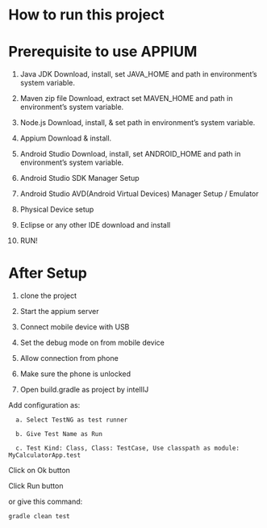 # How to run this project


# Prerequisite to use APPIUM

1. Java JDK Download, install, set JAVA_HOME and path in environment’s system variable.

3. Maven zip file Download, extract set  MAVEN_HOME and path in environment’s system variable.

5. Node.js Download, install, & set path in environment’s system variable.

7. Appium Download & install.

9. Android Studio Download, install, set ANDROID_HOME and path in environment’s system variable.

11. Android Studio SDK Manager Setup

13. Android Studio AVD(Android Virtual Devices) Manager Setup / Emulator

15. Physical Device setup 

17. Eclipse or any other IDE download and install

19. RUN!

# After Setup

1. clone the project

2. Start the appium server

3. Connect mobile device with USB

4. Set the debug mode on from mobile device

5. Allow connection from phone

6. Make sure the phone is unlocked


7. Open build.gradle as project by intellIJ

Add configuration as:


      a. Select TestNG as test runner
   
      b. Give Test Name as Run
   
      c. Test Kind: Class, Class: TestCase, Use classpath as module: MyCalculatorApp.test
   
Click on Ok button

Click Run button

or give this command:
  
  
    gradle clean test 
